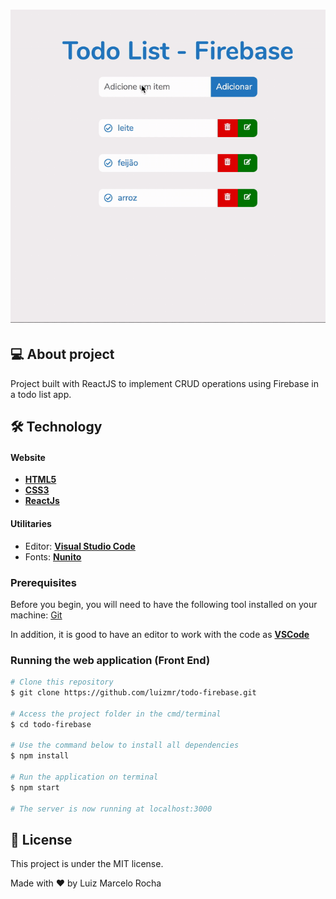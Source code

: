 <h1 align="center">
    <img alt="todo" title="#todo" src="./assets/gif1.gif" width="800px"/>
</h1>

## 💻 About project

Project built with ReactJS to implement CRUD operations using Firebase in a todo list app.

## 🛠 Technology

#### **Website**

-   **[HTML5](https://developer.mozilla.org/pt-BR/docs/Web/HTML/HTML5)**
-   **[CSS3](https://www.w3schools.com/css/)**
-   **[ReactJs](https://pt-br.reactjs.org/)**

#### **Utilitaries**

-   Editor: **[Visual Studio Code](https://code.visualstudio.com/)**
-   Fonts: **[Nunito](https://fonts.google.com/specimen/Nunito)**

### Prerequisites

Before you begin, you will need to have the following tool installed on your machine:
[Git](https://git-scm.com)

In addition, it is good to have an editor to work with the code as **[VSCode](https://code.visualstudio.com/)**

### Running the web application (Front End)

```bash
# Clone this repository
$ git clone https://github.com/luizmr/todo-firebase.git

# Access the project folder in the cmd/terminal
$ cd todo-firebase

# Use the command below to install all dependencies
$ npm install

# Run the application on terminal
$ npm start

# The server is now running at localhost:3000
```

## 📝 License

This project is under the MIT license.

Made with ❤️ by Luiz Marcelo Rocha
